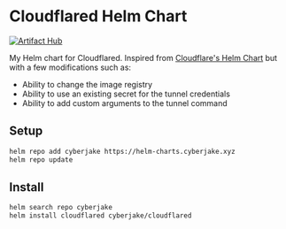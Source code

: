 # Cloudflared Helm Chart

[![Artifact Hub](https://img.shields.io/endpoint?url=https://artifacthub.io/badge/repository/cloudflared)](https://artifacthub.io/packages/search?repo=cloudflared)

My Helm chart for Cloudflared.
Inspired from [Cloudflare's Helm Chart](https://github.com/cloudflare/helm-charts) but with a few modifications such as:

- Ability to change the image registry
- Ability to use an existing secret for the tunnel credentials
- Ability to add custom arguments to the tunnel command

## Setup

```bash
helm repo add cyberjake https://helm-charts.cyberjake.xyz
helm repo update
```

## Install

```bash
helm search repo cyberjake
helm install cloudflared cyberjake/cloudflared
```
